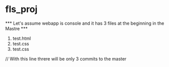 # fls_proj

*** Let's assume webapp is console and it has 3 files at the beginning in the Mastre ***

1. test.html
2. test.css
3. test.css 

// With this line threre will be only 3 commits to the master
